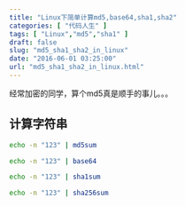 ```yaml
---
title: "Linux下简单计算md5,base64,sha1,sha2"
categories: [ "代码人生" ]
tags: [ "Linux","md5","sha1" ]
draft: false
slug: "md5_sha1_sha2_in_linux"
date: "2016-06-01 03:25:00"
url: "md5_sha1_sha2_in_linux.html"
---
```


经常加密的同学，算个md5真是顺手的事儿。。。


<!--more-->


## 计算字符串

```bash
echo -n "123" | md5sum

echo -n "123" | base64

echo -n "123" | sha1sum

echo -n "123" | sha256sum
```
